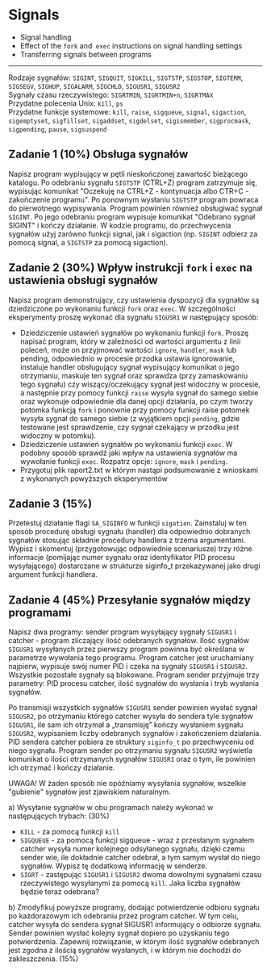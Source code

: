 # Signals
* Signal handling
* Effect of the `fork` and` exec` instructions on signal handling settings
* Transferring signals between programs
  
 
---
Rodzaje sygnałów: `SIGINT`, `SIGQUIT`, `SIGKILL`, `SIGTSTP`, `SIGSTOP`, `SIGTERM`, `SIGSEGV`, `SIGHUP`, `SIGALARM`, `SIGCHLD`, `SIGUSR1`, `SIGUSR2`  
Sygnały czasu rzeczywistego: `SIGRTMIN`, `SIGRTMIN+n`, `SIGRTMAX`  
Przydatne polecenia Unix: `kill`, `ps`   
Przydatne funkcje systemowe: `kill`, `raise`, `sigqueue`, `signal`, `sigaction`, `sigemptyset`, `sigfillset`, `sigaddset`, `sigdelset`, `sigismember`, `sigprocmask`, `sigpending`, `pause`, `sigsuspend`  

## Zadanie 1 (10%) Obsługa sygnałów
Napisz program wypisujący w pętli nieskończonej zawartość bieżącego katalogu. Po odebraniu sygnału `SIGTSTP` (CTRL+Z) program zatrzymuje się, wypisując komunikat "Oczekuję na CTRL+Z - kontynuacja albo CTR+C - zakończenie programu". Po ponownym wysłaniu `SIGTSTP` program powraca do pierwotnego wypisywania.
Program powinien również obsługiwać sygnał `SIGINT`. Po jego odebraniu program wypisuje komunikat "Odebrano sygnał SIGINT" i kończy działanie. W kodzie programu, do przechwycenia sygnałów użyj zarówno funkcji signal, jak i sigaction (np. `SIGINT` odbierz za pomocą signal, a `SIGTSTP` za pomocą sigaction).
  
## Zadanie 2 (30%) Wpływ instrukcji `fork` i `exec` na ustawienia obsługi sygnałów
Napisz program demonstrujący, czy ustawienia dyspozycji dla sygnałów są dziedziczone po wykonaniu funkcji `fork` oraz `exec`.
W szczególności eksperymenty proszę wykonać dla sygnału `SIGUSR1` w następujący sposób:  
* Dziedziczenie ustawień sygnałów po wykonaniu funkcji `fork`. Proszę napisać program, który w zależności od wartości argumentu z linii poleceń, może on przyjmować wartości `ignore`, `handler`, `mask` lub pending, odpowiednio w procesie przodka ustawia ignorowanie, instaluje handler obsługujący sygnał wypisujący komunikat o jego otrzymaniu, maskuje ten sygnał oraz sprawdza (przy zamaskowaniu tego sygnału) czy wiszący/oczekujący sygnał jest widoczny w procesie, a następnie przy pomocy funkcji `raise` wysyła sygnał do samego siebie oraz wykonuje odpowiednie dla danej opcji działania, po czym tworzy potomka funkcją `fork` i ponownie przy pomocy funkcji raise potomek wysyła sygnał do samego siebie (z wyjątkiem opcji `pending`, gdzie testowane jest sprawdzenie, czy sygnał czekający w przodku jest widoczny w potomku).
* Dziedziczenie ustawień sygnałów po wykonaniu funkcji `exec`. W podobny sposób sprawdź jaki wpływ na ustawienia sygnałów ma wywołanie funkcji `exec`.  Rozpatrz opcje:  `ignore`, `mask` i `pending`.
* Przygotuj plik raport2.txt w którym nastąpi podsumowanie z wnioskami z wykonanych powyższych eksperymentów  

## Zadanie 3 (15%)
Przetestuj działanie flagi `SA_SIGINFO` w funkcji `sigation`. Zainstaluj w ten sposób procedurę obsługi sygnału (handler) dla odpowiednio dobranych sygnałów stosując składnie procedury handlera z trzema argumentami. Wypisz i skomentuj (przygotowując odpowiednie scenariusze) trzy różne informacje (pomijając numer sygnału oraz identyfikator PID procesu wysyłającego) dostarczane w strukturze siginfo_t przekazywanej jako drugi argument funkcji handlera.
  
## Zadanie 4 (45%) Przesyłanie sygnałów między programami
Napisz dwa programy: sender program wysyłający sygnały `SIGUSR1` i  catcher - program zliczający ilość odebranych sygnałów. Ilość sygnałów `SIGUSR1` wysyłanych przez pierwszy program powinna być określana w parametrze wywołania tego programu. Program catcher jest uruchamiany najpierw, wypisuje swój numer PID i czeka na sygnały `SIGUSR1` i `SIGUSR2`. Wszystkie pozostałe sygnały są blokowane. Program sender przyjmuje trzy parametry: PID procesu catcher, ilość sygnałów do wysłania i tryb wysłania sygnałów.
  
Po transmisji wszystkich sygnałów `SIGUSR1` sender powinien wysłać sygnał `SIGUSR2`, po otrzymaniu którego catcher wysyła do sendera tyle sygnałów `SIGUSR1`, ile sam ich otrzymał a „transmisję” kończy wysłaniem sygnału `SIGUSR2`, wypisaniem liczby odebranych sygnałów i zakończeniem działania. PID sendera catcher pobiera ze struktury `siginfo_t` po przechwyceniu od niego sygnału. Program sender po otrzymaniu sygnału `SIGUSR2` wyświetla komunikat o ilości otrzymanych sygnałów `SIGUSR1` oraz o tym, ile powinien ich otrzymać i kończy działanie.
  
UWAGA! W żaden sposób nie opóźniamy wysyłania sygnałów, wszelkie "gubienie" sygnałów jest zjawiskiem naturalnym.
   
a) Wysyłanie sygnałów w obu programach należy wykonać w następujących trybach: (30%)

* `KILL` - za pomocą funkcji `kill`
* `SIGQUEUE` - za pomocą funkcji sigqueue - wraz z przesłanym sygnałem catcher wysyła numer kolejnego odsyłanego sygnału, dzięki czemu sender wie, ile dokładnie catcher odebrał, a tym samym wysłał do niego sygnałów. Wypisz tę dodatkową informację w senderze.
* `SIGRT` - zastępując `SIGUSR1` i `SIGUSR2` dwoma dowolnymi sygnałami czasu rzeczywistego wysyłanymi za pomocą `kill`. Jaka liczba sygnałów będzie teraz odebrana?    

b) Zmodyfikuj powyższe programy, dodając potwierdzenie odbioru sygnału po każdorazowym ich odebraniu przez program catcher. W tym celu, catcher wysyła do sendera sygnał SIGUSR1 informujący o odbiorze sygnału. Sender powinien wysłać kolejny sygnał dopiero po uzyskaniu tego potwierdzenia. Zapewnij rozwiązanie, w którym ilość sygnałów odebranych jest zgodna z ilością sygnałów wysłanych, i w którym nie dochodzi do zakleszczenia. (15%)
